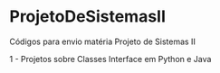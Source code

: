 # ProjetoDeSistemasII
Códigos para envio matéria Projeto de Sistemas II

1 - Projetos sobre Classes Interface em Python e Java

